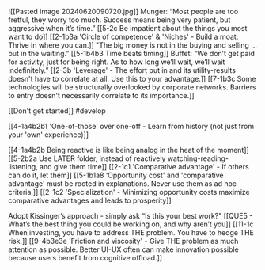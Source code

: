 ![[Pasted image 20240620090720.jpg]]
Munger:
	“Most people are too fretful, they worry too much. Success means being very patient, but aggressive when it’s time.”
		[[5-2c Be impatient about the things you most want to do]]
		[[2-1b3a 'Circle of competence' & 'Niches' - Build a moat. Thrive in where you can.]]
	"The big money is not in the buying and selling … but in the waiting.”
		[[5-1b4b3 Time beats timing]]
Buffet:
	“We don’t get paid for activity, just for being right. As to how long we’ll wait, we’ll wait indefinitely.”
		[[2-3b 'Leverage' - The effort put in and its utility-results doesn't have to correlate at all. Use this to your advantage.]]
			[[7-1b3c Some technologies will be structurally overlooked by corporate networks. Barriers to entry doesn't necessarily correlate to its importance.]]

[[Don't get started]] #develop 

[[4-1a4b2b1 'One-of-those' over one-off - Learn from history (not just from your 'own' experience)]]

[[4-1a4b2b Being reactive is like being analog in the heat of the moment]]
	[[5-2b2a Use LATER folder, instead of reactively watching-reading-listening, and give them time]]
		[[2-1c1 'Comparative advantage' - If others can do it, let them]]
			[[5-1b1a8 ‘Opportunity cost' and 'comparative advantage' must be rooted in explanations. Never use them as ad hoc criteria.]]
				[[2-1c2 'Specialization' - Minimizing opportunity costs maximize comparative advantages and leads to prosperity]]

Adopt Kissinger’s approach - simply ask “Is this your best work?"
	[[QUE5 - What’s the best thing you could be working on, and why aren’t you]]
		[[11-1c When investing, you have to address THE problem. You have to hedge THE risk.]]
			[[9-4b3e3e 'Friction and viscosity' - Give THE problem as much attention as possible. Better UI-UX often can make innovation possible because users benefit from cognitive offload.]]